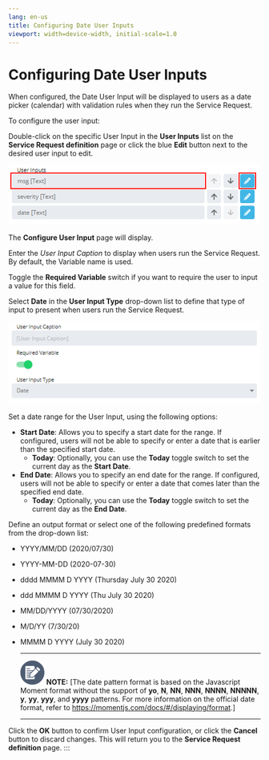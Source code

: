 ```yaml
---
lang: en-us
title: Configuring Date User Inputs
viewport: width=device-width, initial-scale=1.0
---
```


# Configuring Date User Inputs

When configured, the Date User Input will be displayed to users as a
date picker (calendar) with validation rules when they run the Service
Request.

To configure the user input:

Double-click on the specific User Input in the **User Inputs** list on
the **Service Request definition** page or click the blue **Edit**
button next to the desired user input to edit.

![Edit User Input](../../../Resources/Images/SM/Editing-User-Input.png "Edit User Input")

The **Configure User Input** page will display.

Enter the *User Input Caption* to display when users run the Service
Request. By default, the Variable name is used.

Toggle the **Required Variable** switch if you want to require the user
to input a value for this field.

Select **Date** in the **User Input Type** drop-down list to define that
type of input to present when users run the Service Request.

![Configure User Input Screen](../../../Resources/Images/SM/Setting-Up-User-Inputs_date.png "Configure User Input Screen")

Set a date range for the User Input, using the following options:

- **Start Date**: Allows you to specify a start date for the range. If
    configured, users will not be able to specify or enter a date that
    is earlier than the specified start date.
  - **Today**: Optionally, you can use the **Today** toggle switch
        to set the current day as the **Start Date**.
- **End Date**: Allows you to specify an end date for the range. If
    configured, users will not be able to specify or enter a date that
    comes later than the specified end date.
  - **Today**: Optionally, you can use the **Today** toggle switch
        to set the current day as the **End Date**.

Define an output format or select one of the following predefined
formats from the drop-down list:

- YYYY/MM/DD (2020/07/30)
- YYYY-MM-DD (2020-07-30)
- dddd MMMM D YYYY (Thursday July 30 2020)
- ddd MMMM D YYYY (Thu July 30 2020)
- MM/DD/YYYY (07/30/2020)
- M/D/YY (7/30/20)
- MMMM D YYYY (July 30 2020)

  -------------------------------------------------------------------------------------------------------------------------------- ---------------------------------------------------------------------------------------------------------------------------------------------------------------------------------------------------------------------------------------------------------------------------------------------------------------------------------
  ![White pencil/paper icon on gray circular background](../../../Resources/Images/note-icon(48x48).png "Note icon")   **NOTE:** [The date pattern format is based on the Javascript Moment format without the support of **yo**, **N**, **NN**, **NNN**, **NNNN**, **NNNNN**, **y**, **yy**, **yyy**, and **yyyy** patterns. For more information on the official date format, refer to <https://momentjs.com/docs/#/displaying/format>.]
  -------------------------------------------------------------------------------------------------------------------------------- ---------------------------------------------------------------------------------------------------------------------------------------------------------------------------------------------------------------------------------------------------------------------------------------------------------------------------------

Click the **OK** button to confirm User Input configuration, or click
the **Cancel** button to discard changes. This will return you to the
**Service Request definition** page.
:::
